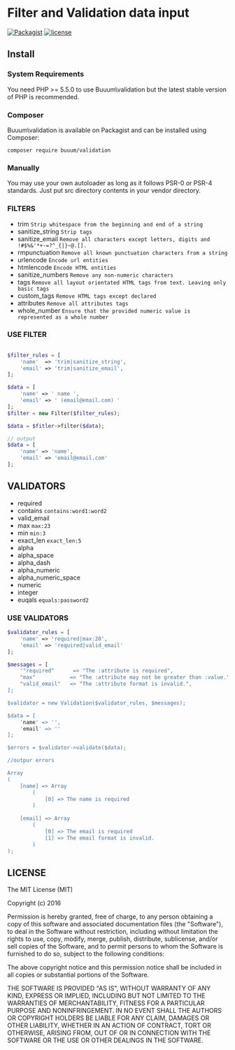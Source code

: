 Filter and Validation data input
================================

[![Packagist](https://img.shields.io/packagist/v/buuum/validation.svg)](https://packagist.org/packages/buuum/validation)
[![license](https://img.shields.io/github/license/mashape/apistatus.svg?maxAge=2592000)](#license)

## Install

### System Requirements

You need PHP >= 5.5.0 to use Buuum\validation but the latest stable version of PHP is recommended.

### Composer

Buuum\validation is available on Packagist and can be installed using Composer:

```
composer require buuum/validation
```

### Manually

You may use your own autoloader as long as it follows PSR-0 or PSR-4 standards. Just put src directory contents in your vendor directory.


### FILTERS

* trim `Strip whitespace from the beginning and end of a string`
* sanitize_string `Strip tags`
* sanitize_email `Remove all characters except letters, digits and !#$%&'*+-=?^_{|}~@.[].`
* rmpunctuation `Remove all known punctuation characters from a string`
* urlencode `Encode url entities`
* htmlencode `Encode HTML entities`
* sanitize_numbers `Remove any non-numeric characters`
* tags `Remove all layout orientated HTML tags from text. Leaving only basic tags`
* custom_tags `Remove HTML tags except declared`
* attributes `Remove all attributes tags`
* whole_number `Ensure that the provided numeric value is represented as a whole number`
 
### USE FILTER

```php

$filter_rules = [
    'name'  => 'trim|sanitize_string',
    'email' => 'trim|sanitize_email',
];

$data = [
    'name' => ' name ',
    'email' => ' (email@email.com) '
];
$filter = new Filter($filter_rules);

$data = $fitler->filter($data);

// output
$data = [
    'name' => 'name',
    'email' => 'email@email.com'
];
```
 
## VALIDATORS

* required
* contains `contains:word1:word2`
* valid_email
* max `max:23`
* min `min:3`
* exact_len `exact_len:5`
* alpha
* alpha_space
* alpha_dash
* alpha_numeric
* alpha_numeric_space
* numeric
* integer
* euqals `equals:password2`

### USE VALIDATORS

```php
$validator_rules = [
    'name' => 'required|max:20',
    'email' => 'required|valid_email'
];

$messages = [
    '"required"      => "The :attribute is required",
    "max"           => "The :attribute may not be greater than :value.",
    "valid_email"   => "The :attribute format is invalid.",
];

$validator = new Validation($validator_rules, $messages);

$data = [
    'name' => '',
    'email' => ''
];

$errors = $validator->validate($data);

//outpur errors

Array
(
    [name] => Array
        (
            [0] => The name is required
        )
        
    [email] => Array
        (
            [0] => The email is required
            [1] => The email format is invalid.
        )
);

```

 



## LICENSE

The MIT License (MIT)

Copyright (c) 2016

Permission is hereby granted, free of charge, to any person obtaining a copy of this software and associated documentation files (the "Software"), to deal in the Software without restriction, including without limitation the rights to use, copy, modify, merge, publish, distribute, sublicense, and/or sell copies of the Software, and to permit persons to whom the Software is furnished to do so, subject to the following conditions:

The above copyright notice and this permission notice shall be included in all copies or substantial portions of the Software.

THE SOFTWARE IS PROVIDED "AS IS", WITHOUT WARRANTY OF ANY KIND, EXPRESS OR IMPLIED, INCLUDING BUT NOT LIMITED TO THE WARRANTIES OF MERCHANTABILITY, FITNESS FOR A PARTICULAR PURPOSE AND NONINFRINGEMENT. IN NO EVENT SHALL THE AUTHORS OR COPYRIGHT HOLDERS BE LIABLE FOR ANY CLAIM, DAMAGES OR OTHER LIABILITY, WHETHER IN AN ACTION OF CONTRACT, TORT OR OTHERWISE, ARISING FROM, OUT OF OR IN CONNECTION WITH THE SOFTWARE OR THE USE OR OTHER DEALINGS IN THE SOFTWARE.